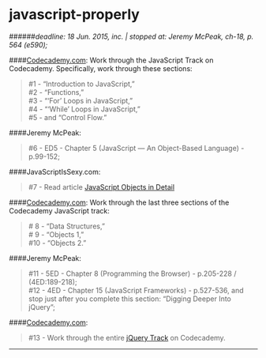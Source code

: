 # javascript-properly

<!---
your comment goes here
and here

####Eric Freeman:
> 2015-06-07 start from: restart from the beggining;

####Jon Duckett:
> 2015-06-08 start from p.62 (e67);

####Jeremy McPeak:

-->
######_deadline: 18 Jun. 2015, inc. | stopped at: Jeremy McPeak, ch-18, p. 564 (e590);_<br>

####[Codecademy.com](http://codecademy.com/ "codecademy.com"):
Work through the JavaScript Track on Codecademy. Specifically, work through these sections:<br>
> \#1 - “Introduction to JavaScript,”<br>
\#2 - “Functions,”<br>
\#3 - “‘For’ Loops in JavaScript,”<br>
\#4 - “‘While’ Loops in JavaScript,”<br>
\#5 -  and “Control Flow.”


####Jeremy McPeak:
> \#6 - ED5 - Chapter 5 (JavaScript — An Object-Based Language) - p.99-152;<br>


####JavaScriptIsSexy.com:
> \#7 - Read article [JavaScript Objects in Detail](http://javascriptissexy.com/javascript-objects-in-detail/ "http://javascriptissexy.com/javascript-objects-in-detail/")


####[Codecademy.com](http://codecademy.com/ "codecademy.com"):
Work through the last three sections of the Codecademy JavaScript track:   <br>
> \# 8 - “Data Structures,”    <br>
\# 9 - “Objects 1,”          <br>
\#10 - “Objects 2.”          <br>


####Jeremy McPeak:
> \#11 - 5ED - Chapter 8 (Programming the Browser) - p.205-228 / (4ED:189-218);<br>
> \#12 - 4ED - Chapter 15 (JavaScript Frameworks) - p.527-536, and stop just after you complete this section: “Digging Deeper Into jQuery”;<br>


####[Codecademy.com](http://codecademy.com/ "codecademy.com"):
> \#13 - Work through the entire [jQuery Track](http://www.codecademy.com/tracks/jquery "http://www.codecademy.com/tracks/jquery") on Codecademy.


---


<!--
##Progress:

2015-06-13: 0; just README file edited
2015-06-12:
2015-06-11: ~10 pages of 'Beginning js';


 -->
